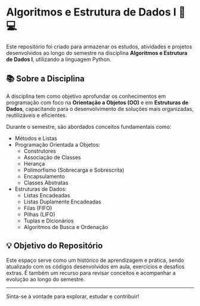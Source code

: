 # Algoritmos e Estrutura de Dados I 🧠💻

Este repositório foi criado para armazenar os estudos, atividades e projetos desenvolvidos ao longo do semestre na disciplina **Algoritmos e Estrutura de Dados I**, utilizando a linguagem Python.

## 📚 Sobre a Disciplina

A disciplina tem como objetivo aprofundar os conhecimentos em programação com foco na **Orientação a Objetos (OO)** e em **Estruturas de Dados**, capacitando para o desenvolvimento de soluções mais organizadas, reutilizáveis e eficientes.

Durante o semestre, são abordados conceitos fundamentais como:

- Métodos e Listas
- Programação Orientada a Objetos:
  - Construtores
  - Associação de Classes
  - Herança
  - Polimorfismo (Sobrecarga e Sobrescrita)
  - Encapsulamento
  - Classes Abstratas
- Estruturas de Dados:
  - Listas Encadeadas
  - Listas Duplamente Encadeadas
  - Filas (FIFO)
  - Pilhas (LIFO)
  - Tuplas e Dicionários
  - Algoritmos de Busca e Ordenação

## 💡 Objetivo do Repositório

Este espaço serve como um histórico de aprendizagem e prática, sendo atualizado com os códigos desenvolvidos em aula, exercícios e desafios extras. É também um recurso para revisar conceitos e acompanhar a evolução ao longo do semestre.

---

Sinta-se à vontade para explorar, estudar e contribuir!
